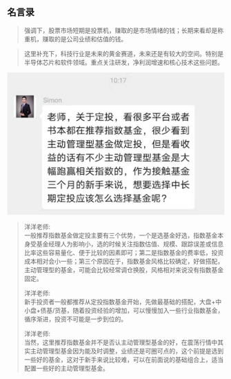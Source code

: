 ## 名言录

> 强调下，股票市场短期是投票机，赚取的是市场情绪的钱；长期来看却是称重机，赚取的是公司业绩和估值的钱。

> 这里补充下，科技行业是未来的黄金赛道，未来还是有较大的空间。特别是半导体芯片和软件领域。重点关注研发，净利润增速和核心技术这些问题。


![img](img/20191120110304.jpg)
> 洋洋老师:  
> 一般推荐指数基金做定投主要有三个优势，一个是选基金好选，指数基金本身受基金经理人为影响小，选的时候关注指数估值、规模、跟踪误差或信息比率这些容易量化、便于比较的因素即可；第二是指数基金的费率低，投资成本相对会小一些；第三个原因在于，指数基金风格比较确定，好做搭配，主动管理型的基金，可能会比较经常调仓换股，风格相对来说没有指数基金固定。
> 
> 洋洋老师:  
> 新手投资者一般都推荐从定投指数基金开始，先做最基础的搭配，大盘+中小盘+债基/货基，随着投资经验的增加，可以慢慢加入一些行业指数基金，循序渐进，投资不可能是一步到位的。
> 
> 洋洋老师:  
> 当然，这里推荐指数基金并不是否认主动管理型基金的好，在震荡行情中其实主动管理型基金因为能及时调整，业绩还是可圈可点的，这个前提是选到一些好的基金，这对于新手来说比较难，可以在前面说的基础组合上，适当配置一些好的主动管理型基金。
